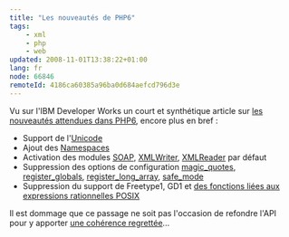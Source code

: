 ```yaml
---
title: "Les nouveautés de PHP6"
tags:
    - xml
    - php
    - web
updated: 2008-11-01T13:38:22+01:00
lang: fr
node: 66846
remoteId: 4186ca60385a96ba0d684aefcd796d3e
---
```


Vu sur l'IBM Developer Works un court et synthétique article sur [les nouveautés attendues dans PHP6](http://www.ibm.com/developerworks/library/os-php-future/index.html), encore plus en bref :

* Support de l'[Unicode](http://fr.wikipedia.org/wiki/Unicode)
* Ajout des [Namespaces](http://fr.wikipedia.org/wiki/Namespace)
* Activation des modules [SOAP](http://fr.php.net/manual/fr/book.soap.php), [XMLWriter](http://fr.php.net/manual/fr/book.xmlwriter.php), [XMLReader](http://fr.php.net/manual/fr/book.xmlreader.php) par défaut
* Suppression des options de configuration [magic_quotes](http://fr.php.net/manual/fr/info.configuration.php#ini.magic-quotes-gpc), [register_globals](http://fr.php.net/manual/fr/security.globals.php), [register_long_array](http://fr.php.net/manual/fr/ini.core.php#ini.register-long-arrays), [safe_mode](http://fr.php.net/manual/fr/features.safe-mode.php)
* Suppression du support de Freetype1, GD1 et [des fonctions liées aux expressions rationnelles POSIX](http://fr.php.net/manual/fr/book.regex.php)

Il est dommage que ce passage ne soit pas l'occasion de refondre l'API pour y apporter [une cohérence regrettée](http://www.phpindex.com/index.php/2007/02/28/3067-et-si-php-etait-audite-demain)...

